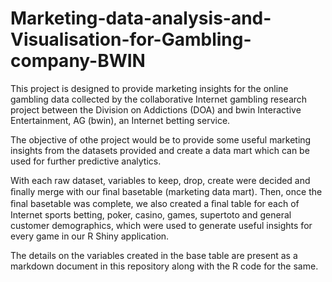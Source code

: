 # Marketing-data-analysis-and-Visualisation-for-Gambling-company-BWIN

This project is designed to provide marketing insights for the online gambling data collected by the collaborative Internet gambling research project between the Division on Addictions (DOA) and bwin Interactive Entertainment, AG (bwin), an Internet betting service.

The objective of othe project would be to provide some useful marketing insights from the datasets provided and create a data mart which can be used for further predictive analytics.

With each raw dataset,  variables to keep, drop, create were decided and ﬁnally merge with our ﬁnal basetable (marketing data mart). Then, once the ﬁnal basetable was complete, we also created a ﬁnal table for each of Internet sports betting, poker, casino, games, supertoto and general customer demographics, which were used to generate useful insights for every game in our R Shiny application.

The details on the variables created in the base table are present as a markdown document in this repository along with the R code for the same.

